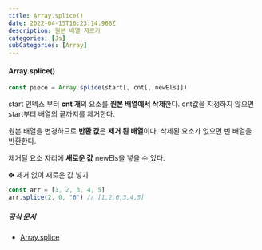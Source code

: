 ```yaml
---
title: Array.splice()
date: 2022-04-15T16:23:14.968Z
description: 원본 배열 자르기
categories: [Js]
subCategories: [Array]
---
```


<h4 class="title">Array.splice()</h4>

```jsx
const piece = Array.splice(start[, cnt[, newEls]])
```

start 인덱스 부터 **cnt 개**의 요소를 **원본 배열에서 삭제**한다. cnt값을 지정하지 않으면 start부터 배열의 끝까지를 제거한다.

원본 배열을 변경하므로 **반환 값**은 **제거 된 배열**이다. 삭제된 요소가 없으면 빈 배열을 반환한다.

제거될 요소 자리에 **새로운 값** newEls을 넣을 수 있다.

<div class="bottom10 tab">✤ 제거 없이 새로운 값 넣기</div>

```jsx
const arr = [1, 2, 3, 4, 5]
arr.splice(2, 0, "6") // [1,2,6,3,4,5]
```

<h5 class="title">공식 문서</h5>

- <a href="https://developer.mozilla.org/ko/docs/Web/JavaScript/Reference/Global_Objects/Array/splice" target="_blank">Array.splice</a>

